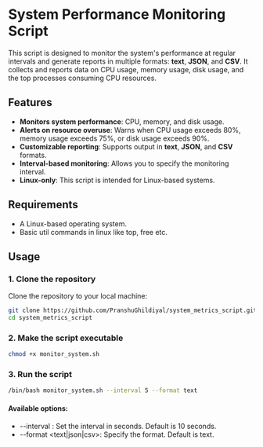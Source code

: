 # System Performance Monitoring Script

This script is designed to monitor the system's performance at regular intervals and generate reports in multiple formats: **text**, **JSON**, and **CSV**. 
It collects and reports data on CPU usage, memory usage, disk usage, and the top processes consuming CPU resources.

## Features

- **Monitors system performance**: CPU, memory, and disk usage.
- **Alerts on resource overuse**: Warns when CPU usage exceeds 80%, memory usage exceeds 75%, or disk usage exceeds 90%.
- **Customizable reporting**: Supports output in **text**, **JSON**, and **CSV** formats.
- **Interval-based monitoring**: Allows you to specify the monitoring interval.
- **Linux-only**: This script is intended for Linux-based systems.

## Requirements

- A Linux-based operating system.
- Basic util commands in linux like top, free etc.

## Usage

### 1. Clone the repository
Clone the repository to your local machine:
```bash
git clone https://github.com/PranshuGhildiyal/system_metrics_script.git
cd system_metrics_script
```

### 2. Make the script executable
```bash
chmod +x monitor_system.sh
```

### 3. Run the script
```bash
/bin/bash monitor_system.sh --interval 5 --format text
```
#### Available options:
- --interval <seconds>: Set the interval in seconds. Default is 10 seconds.
- --format <text|json|csv>: Specify the format. Default is text.
